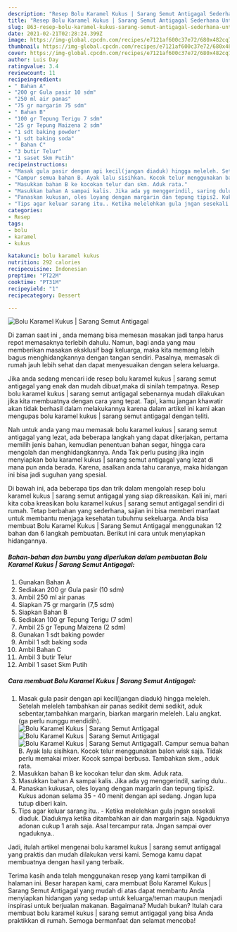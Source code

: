 ```yaml
---
description: "Resep Bolu Karamel Kukus | Sarang Semut Antigagal Sederhana Untuk Jualan"
title: "Resep Bolu Karamel Kukus | Sarang Semut Antigagal Sederhana Untuk Jualan"
slug: 863-resep-bolu-karamel-kukus-sarang-semut-antigagal-sederhana-untuk-jualan
date: 2021-02-21T02:28:24.399Z
image: https://img-global.cpcdn.com/recipes/e7121af600c37e72/680x482cq70/bolu-karamel-kukus-sarang-semut-antigagal-foto-resep-utama.jpg
thumbnail: https://img-global.cpcdn.com/recipes/e7121af600c37e72/680x482cq70/bolu-karamel-kukus-sarang-semut-antigagal-foto-resep-utama.jpg
cover: https://img-global.cpcdn.com/recipes/e7121af600c37e72/680x482cq70/bolu-karamel-kukus-sarang-semut-antigagal-foto-resep-utama.jpg
author: Luis Day
ratingvalue: 3.4
reviewcount: 11
recipeingredient:
- " Bahan A"
- "200 gr Gula pasir 10 sdm"
- "250 ml air panas"
- "75 gr margarin 75 sdm"
- " Bahan B"
- "100 gr Tepung Terigu 7 sdm"
- "25 gr Tepung Maizena 2 sdm"
- "1 sdt baking powder"
- "1 sdt baking soda"
- " Bahan C"
- "3 butir Telur"
- "1 saset Skm Putih"
recipeinstructions:
- "Masak gula pasir dengan api kecil(jangan diaduk) hingga meleleh. Setelah meleleh tambahkan air panas sedikit demi sedikit, aduk sebentar,tambahkan margarin, biarkan margarin meleleh. Lalu angkat. (ga perlu nunggu mendidih)."
- "Campur semua bahan B. Ayak lalu sisihkan. Kocok telur menggunakan balon wisk saja. Tidak perlu memakai mixer. Kocok sampai berbusa. Tambahkan skm., aduk rata."
- "Masukkan bahan B ke kocokan telur dan skm. Aduk rata."
- "Masukkan bahan A sampai kalis. Jika ada yg menggerindil, saring dulu.."
- "Panaskan kukusan, oles loyang dengan margarin dan tepung tipis2. Kukus adonan selama 35 - 40 menit dengan api sedang. Jngan lupa tutup diberi kain."
- "Tips agar keluar sarang itu.. Ketika melelehkan gula jngan sesekali diaduk. Diaduknya ketika ditambahkan air dan margarin saja. Ngaduknya adonan cukup 1 arah saja. Asal tercampur rata. Jngan sampai over ngaduknya.."
categories:
- Resep
tags:
- bolu
- karamel
- kukus

katakunci: bolu karamel kukus 
nutrition: 292 calories
recipecuisine: Indonesian
preptime: "PT22M"
cooktime: "PT31M"
recipeyield: "1"
recipecategory: Dessert

---
```



![Bolu Karamel Kukus | Sarang Semut Antigagal](https://img-global.cpcdn.com/recipes/e7121af600c37e72/680x482cq70/bolu-karamel-kukus-sarang-semut-antigagal-foto-resep-utama.jpg)

Di zaman  saat ini , anda memang bisa memesan masakan jadi tanpa harus repot memasaknya terlebih dahulu. Namun, bagi anda yang mau memberikan masakan eksklusif bagi keluarga, maka kita memang lebih bagus menghidangkannya dengan tangan sendiri. Pasalnya, memasak di rumah jauh lebih sehat dan dapat menyesuaikan dengan selera keluarga.

Jika anda sedang mencari ide resep bolu karamel kukus | sarang semut antigagal yang enak dan mudah dibuat,maka di sinilah tempatnya. Resep bolu karamel kukus | sarang semut antigagal  sebenarnya mudah dilakukan jika kita membuatnya dengan cara yang tepat. Tapi, kamu jangan khawatir akan tidak berhasil dalam melakukannya 
karena dalam artikel ini kami akan mengupas bolu karamel kukus | sarang semut antigagal dengan teliti.  



Nah untuk anda yang mau memasak bolu karamel kukus | sarang semut antigagal yang lezat, ada beberapa langkah yang dapat dikerjakan, pertama memilih jenis bahan, kemudian penentuan bahan segar, hingga cara mengolah dan menghidangkannya. Anda Tak perlu pusing jika ingin menyiapkan bolu karamel kukus | sarang semut antigagal yang lezat di mana pun anda berada. Karena, asalkan anda  tahu caranya, maka hidangan ini bisa jadi suguhan yang spesial.

Di bawah ini, ada beberapa tips dan trik dalam mengolah resep bolu karamel kukus | sarang semut antigagal yang siap dikreasikan. Kali ini, mari kita coba kreasikan bolu karamel kukus | sarang semut antigagal sendiri di rumah. Tetap berbahan yang sederhana, sajian ini bisa memberi manfaat untuk membantu menjaga kesehatan tubuhmu sekeluarga. Anda bisa membuat Bolu Karamel Kukus | Sarang Semut Antigagal menggunakan 12 bahan dan 6 langkah pembuatan. Berikut ini cara untuk menyiapkan hidangannya.

<!--inarticleads1-->

##### Bahan-bahan dan bumbu yang diperlukan dalam pembuatan Bolu Karamel Kukus | Sarang Semut Antigagal:

1. Gunakan  Bahan A
1. Sediakan 200 gr Gula pasir (10 sdm)
1. Ambil 250 ml air panas
1. Siapkan 75 gr margarin (7,5 sdm)
1. Siapkan  Bahan B
1. Sediakan 100 gr Tepung Terigu (7 sdm)
1. Ambil 25 gr Tepung Maizena (2 sdm)
1. Gunakan 1 sdt baking powder
1. Ambil 1 sdt baking soda
1. Ambil  Bahan C
1. Ambil 3 butir Telur
1. Ambil 1 saset Skm Putih




<!--inarticleads2-->

##### Cara membuat Bolu Karamel Kukus | Sarang Semut Antigagal:

1. Masak gula pasir dengan api kecil(jangan diaduk) hingga meleleh. Setelah meleleh tambahkan air panas sedikit demi sedikit, aduk sebentar,tambahkan margarin, biarkan margarin meleleh. Lalu angkat. (ga perlu nunggu mendidih).
<img src="https://img-global.cpcdn.com/steps/4740471082dcc492/160x128cq70/bolu-karamel-kukus-sarang-semut-antigagal-langkah-memasak-1-foto.jpg" alt="Bolu Karamel Kukus | Sarang Semut Antigagal"><img src="https://img-global.cpcdn.com/steps/ad919688255c9e34/160x128cq70/bolu-karamel-kukus-sarang-semut-antigagal-langkah-memasak-1-foto.jpg" alt="Bolu Karamel Kukus | Sarang Semut Antigagal"><img src="https://img-global.cpcdn.com/steps/29bff3ce4e8f7fa7/160x128cq70/bolu-karamel-kukus-sarang-semut-antigagal-langkah-memasak-1-foto.jpg" alt="Bolu Karamel Kukus | Sarang Semut Antigagal">1. Campur semua bahan B. Ayak lalu sisihkan. Kocok telur menggunakan balon wisk saja. Tidak perlu memakai mixer. Kocok sampai berbusa. Tambahkan skm., aduk rata.
1. Masukkan bahan B ke kocokan telur dan skm. Aduk rata.
1. Masukkan bahan A sampai kalis. Jika ada yg menggerindil, saring dulu..
1. Panaskan kukusan, oles loyang dengan margarin dan tepung tipis2. Kukus adonan selama 35 - 40 menit dengan api sedang. Jngan lupa tutup diberi kain.
1. Tips agar keluar sarang itu.. - Ketika melelehkan gula jngan sesekali diaduk. Diaduknya ketika ditambahkan air dan margarin saja. Ngaduknya adonan cukup 1 arah saja. Asal tercampur rata. Jngan sampai over ngaduknya..




Jadi, itulah artikel mengenai  bolu karamel kukus | sarang semut antigagal  yang praktis dan mudah dilakukan versi kami. Semoga kamu dapat membuatnya dengan hasil yang terbaik. 

Terima kasih anda telah menggunakan resep yang kami tampilkan di halaman ini. Besar harapan kami, cara membuat  Bolu Karamel Kukus | Sarang Semut Antigagal yang mudah di atas dapat membantu Anda menyiapkan hidangan yang sedap untuk keluarga/teman maupun menjadi inspirasi untuk berjualan makanan. Bagaimana? Mudah bukan? Itulah cara membuat bolu karamel kukus | sarang semut antigagal yang bisa Anda praktikkan di rumah. Semoga bermanfaat dan selamat mencoba!

